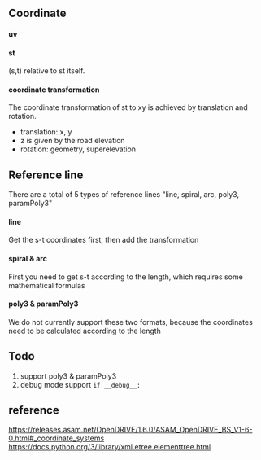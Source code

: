 ## Coordinate

#### uv

#### st
(s,t) relative to st itself.

#### coordinate transformation
The coordinate transformation of st to xy is achieved by translation and rotation.
* translation: x, y
* z is given by the road elevation
* rotation: geometry, superelevation

## Reference line
There are a total of 5 types of reference lines "line, spiral, arc, poly3, paramPoly3"

#### line
Get the s-t coordinates first, then add the transformation

#### spiral & arc
First you need to get s-t according to the length, which requires some mathematical formulas

#### poly3 & paramPoly3
We do not currently support these two formats, because the coordinates need to be calculated according to the length


## Todo
1. support poly3 & paramPoly3
2. debug mode support `if __debug__:`


## reference
https://releases.asam.net/OpenDRIVE/1.6.0/ASAM_OpenDRIVE_BS_V1-6-0.html#_coordinate_systems
https://docs.python.org/3/library/xml.etree.elementtree.html


